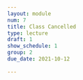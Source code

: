 ```yaml
---
layout: module
num: 7
title: Class Cancelled
type: lecture
draft: 1
show_schedule: 1
group: 2
due_date: 2021-10-12
      
---
```

